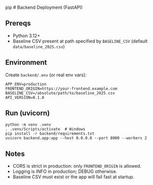 pip # Backend Deployment (FastAPI)

## Prereqs
- Python 3.12+
- Baseline CSV present at path specified by `BASELINE_CSV` (default `data/baseline_2025.csv`)

## Environment
Create `backend/.env` (or real env vars):

```
APP_ENV=production
FRONTEND_ORIGIN=https://your-frontend.example.com
BASELINE_CSV=/absolute/path/to/baseline_2025.csv
API_VERSION=0.1.0
```

## Run (uvicorn)
```
python -m venv .venv
. .venv/Scripts/activate  # Windows
pip install -r backend/requirements.txt
uvicorn backend.app:app --host 0.0.0.0 --port 8000 --workers 2
```

## Notes
- CORS is strict in production: only `FRONTEND_ORIGIN` is allowed.
- Logging is INFO in production; DEBUG otherwise.
- Baseline CSV must exist or the app will fail fast at startup. 